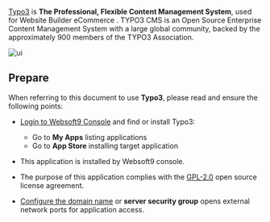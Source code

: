 [Typo3](https://typo3.org/) is **The Professional, Flexible Content Management System**, used for Website Builder eCommerce . TYPO3 CMS is an Open Source Enterprise Content Management System with a large global community, backed by the approximately 900 members of the TYPO3 Association.


![ui](https://libs.websoft9.com/Websoft9/DocsPicture/zh/typo3/typo3-gui-websoft9.png)


## Prepare

When referring to this document to use **Typo3**, please read and ensure the following points:

- [Login to Websoft9 Console](./login-console) and find or install Typo3:
  - Go to **My Apps** listing applications 
  - Go to **App Store** installing target application

- This application is installed by Websoft9 console.


- The purpose of this application complies with the [GPL-2.0](https://opensource.org/licenses/GPL-2.0) open source license agreement.


- [Configure the domain name](./domain-set) or **server security group** opens external network ports for application access.